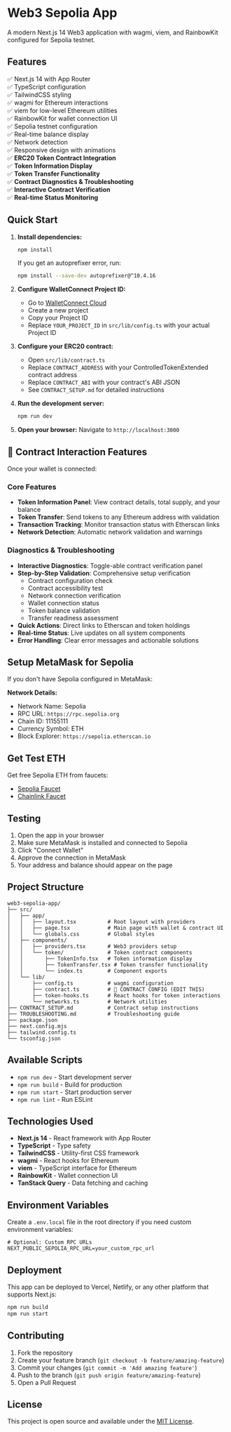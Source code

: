 # Web3 Sepolia App

A modern Next.js 14 Web3 application with wagmi, viem, and RainbowKit configured for Sepolia testnet.

## Features

✅ Next.js 14 with App Router  
✅ TypeScript configuration  
✅ TailwindCSS styling  
✅ wagmi for Ethereum interactions  
✅ viem for low-level Ethereum utilities  
✅ RainbowKit for wallet connection UI  
✅ Sepolia testnet configuration  
✅ Real-time balance display  
✅ Network detection  
✅ Responsive design with animations  
✅ **ERC20 Token Contract Integration**  
✅ **Token Information Display**  
✅ **Token Transfer Functionality**  
✅ **Contract Diagnostics & Troubleshooting**  
✅ **Interactive Contract Verification**  
✅ **Real-time Status Monitoring**  

## Quick Start

1. **Install dependencies:**
   ```bash
   npm install
   ```

   If you get an autoprefixer error, run:
   ```bash
   npm install --save-dev autoprefixer@^10.4.16
   ```

2. **Configure WalletConnect Project ID:**
   - Go to [WalletConnect Cloud](https://cloud.walletconnect.com/)
   - Create a new project
   - Copy your Project ID
   - Replace `YOUR_PROJECT_ID` in `src/lib/config.ts` with your actual Project ID

3. **Configure your ERC20 contract:**
   - Open `src/lib/contract.ts`
   - Replace `CONTRACT_ADDRESS` with your ControlledTokenExtended contract address
   - Replace `CONTRACT_ABI` with your contract's ABI JSON
   - See `CONTRACT_SETUP.md` for detailed instructions

4. **Run the development server:**
   ```bash
   npm run dev
   ```

4. **Open your browser:**
   Navigate to `http://localhost:3000`

## 🚀 Contract Interaction Features

Once your wallet is connected:

### Core Features
- **Token Information Panel**: View contract details, total supply, and your balance
- **Token Transfer**: Send tokens to any Ethereum address with validation
- **Transaction Tracking**: Monitor transaction status with Etherscan links
- **Network Detection**: Automatic network validation and warnings

### Diagnostics & Troubleshooting  
- **Interactive Diagnostics**: Toggle-able contract verification panel
- **Step-by-Step Validation**: Comprehensive setup verification
  - Contract configuration check
  - Contract accessibility test
  - Network connection verification
  - Wallet connection status
  - Token balance validation
  - Transfer readiness assessment
- **Quick Actions**: Direct links to Etherscan and token holdings
- **Real-time Status**: Live updates on all system components
- **Error Handling**: Clear error messages and actionable solutions

## Setup MetaMask for Sepolia

If you don't have Sepolia configured in MetaMask:

**Network Details:**
- Network Name: Sepolia
- RPC URL: `https://rpc.sepolia.org`
- Chain ID: 11155111
- Currency Symbol: ETH
- Block Explorer: `https://sepolia.etherscan.io`

## Get Test ETH

Get free Sepolia ETH from faucets:
- [Sepolia Faucet](https://sepoliafaucet.com/)
- [Chainlink Faucet](https://faucets.chain.link/sepolia)

## Testing

1. Open the app in your browser
2. Make sure MetaMask is installed and connected to Sepolia
3. Click "Connect Wallet"
4. Approve the connection in MetaMask
5. Your address and balance should appear on the page

## Project Structure

```
web3-sepolia-app/
├── src/
│   ├── app/
│   │   ├── layout.tsx          # Root layout with providers
│   │   ├── page.tsx            # Main page with wallet & contract UI
│   │   └── globals.css         # Global styles
│   ├── components/
│   │   ├── providers.tsx       # Web3 providers setup
│   │   └── token/              # Token contract components
│   │       ├── TokenInfo.tsx   # Token information display
│   │       ├── TokenTransfer.tsx # Token transfer functionality
│   │       └── index.ts        # Component exports
│   └── lib/
│       ├── config.ts           # wagmi configuration
│       ├── contract.ts         # 🔧 CONTRACT CONFIG (EDIT THIS)
│       ├── token-hooks.ts      # React hooks for token interactions
│       └── networks.ts         # Network utilities
├── CONTRACT_SETUP.md           # Contract setup instructions
├── TROUBLESHOOTING.md          # Troubleshooting guide
├── package.json
├── next.config.mjs
├── tailwind.config.ts
└── tsconfig.json
```

## Available Scripts

- `npm run dev` - Start development server
- `npm run build` - Build for production
- `npm run start` - Start production server
- `npm run lint` - Run ESLint

## Technologies Used

- **Next.js 14** - React framework with App Router
- **TypeScript** - Type safety
- **TailwindCSS** - Utility-first CSS framework
- **wagmi** - React hooks for Ethereum
- **viem** - TypeScript interface for Ethereum
- **RainbowKit** - Wallet connection UI
- **TanStack Query** - Data fetching and caching

## Environment Variables

Create a `.env.local` file in the root directory if you need custom environment variables:

```env
# Optional: Custom RPC URLs
NEXT_PUBLIC_SEPOLIA_RPC_URL=your_custom_rpc_url
```

## Deployment

This app can be deployed to Vercel, Netlify, or any other platform that supports Next.js:

```bash
npm run build
npm run start
```

## Contributing

1. Fork the repository
2. Create your feature branch (`git checkout -b feature/amazing-feature`)
3. Commit your changes (`git commit -m 'Add amazing feature'`)
4. Push to the branch (`git push origin feature/amazing-feature`)
5. Open a Pull Request

## License

This project is open source and available under the [MIT License](LICENSE).
